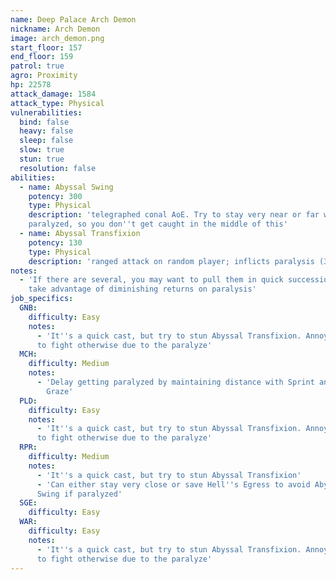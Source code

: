 ```yaml
---
name: Deep Palace Arch Demon
nickname: Arch Demon
image: arch_demon.png
start_floor: 157
end_floor: 159
patrol: true
agro: Proximity
hp: 22578
attack_damage: 1584
attack_type: Physical
vulnerabilities:
  bind: false
  heavy: false
  sleep: false
  slow: true
  stun: true
  resolution: false
abilities:
  - name: Abyssal Swing
    potency: 300
    type: Physical
    description: 'telegraphed conal AoE. Try to stay very near or far when
    paralyzed, so you don''t get caught in the middle of this'
  - name: Abyssal Transfixion
    potency: 130
    type: Physical
    description: 'ranged attack on random player; inflicts paralysis (30s)'
notes:
  - 'If there are several, you may want to pull them in quick succession to
    take advantage of diminishing returns on paralysis'
job_specifics:
  GNB:
    difficulty: Easy
    notes:
      - 'It''s a quick cast, but try to stun Abyssal Transfixion. Annoying/slow
      to fight otherwise due to the paralyze'
  MCH:
    difficulty: Medium
    notes:
      - 'Delay getting paralyzed by maintaining distance with Sprint and Leg
        Graze'
  PLD:
    difficulty: Easy
    notes:
      - 'It''s a quick cast, but try to stun Abyssal Transfixion. Annoying/slow
      to fight otherwise due to the paralyze'
  RPR:
    difficulty: Medium
    notes:
      - 'It''s a quick cast, but try to stun Abyssal Transfixion'
      - 'Can either stay very close or save Hell''s Egress to avoid Abyssal
      Swing if paralyzed'
  SGE:
    difficulty: Easy
  WAR:
    difficulty: Easy
    notes:
      - 'It''s a quick cast, but try to stun Abyssal Transfixion. Annoying/slow
      to fight otherwise due to the paralyze'
---
```

